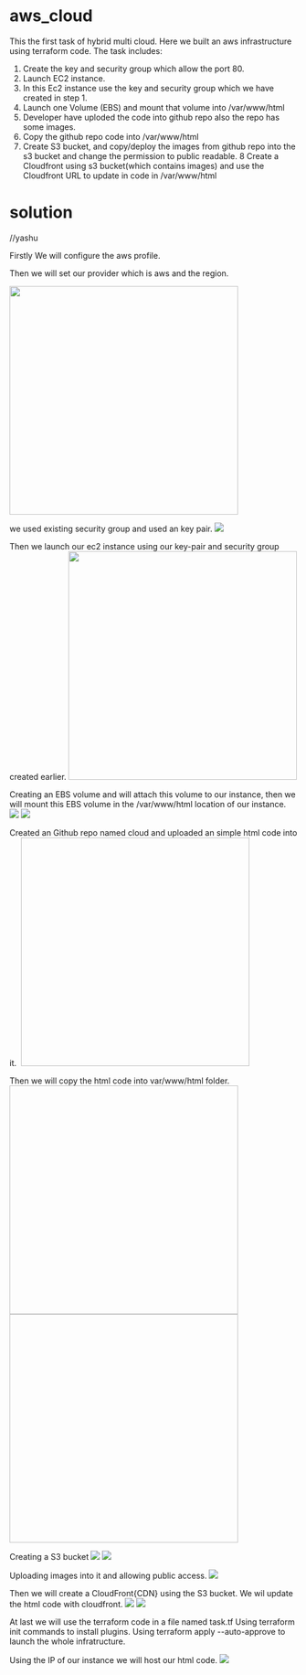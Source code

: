 # aws_cloud

This the first task of hybrid multi cloud.
Here we built an aws infrastructure using terraform code.
The task includes:

1. Create the key and security group which allow the port 80.
2. Launch EC2 instance.
3. In this Ec2 instance use the key and security group which we have created in step 1.
4. Launch one Volume (EBS) and mount that volume into /var/www/html
5. Developer have uploded the code into github repo also the repo has some images.
6. Copy the github repo code into /var/www/html
7. Create S3 bucket, and copy/deploy the images from github repo into the s3 bucket and change the permission to public readable.
8 Create a Cloudfront using s3 bucket(which contains images) and use the Cloudfront URL to  update in code in /var/www/html

# solution

//yashu

Firstly We will configure the aws profile.

Then we will set our provider which is aws and the region.

<img src="provider.png" width="400" height="400">






we used existing security group and used an key pair.
<img src="sgweb.png">




Then we launch our ec2 instance using our key-pair and security group created earlier.
<img src="instance.png" width="400" height="400">
<img src=" " >





Creating an EBS volume and will attach this volume to our instance, then we will mount this EBS volume in the /var/www/html location of our instance.
<img src="ebs.png">
<img src="webebs.png">

 



Created an Github repo named cloud and uploaded an simple html code into it.
<img src=" " > 
<img src=" " width="400" height="400">




Then we will copy the html code into var/www/html folder.
<img src=" " width="400" height="400">
<img src=" " width="400" height="400">





Creating a S3 bucket 
<img src="s3.png">
<img src="webs3">




Uploading images into it and allowing public access.
<img src="uploadimg.png">





Then we will create a CloudFront{CDN} using the S3 bucket. We wil update  the html code with cloudfront. 
<img src="cdn.png">
<img src="webcdn.png">




At last we will use the terraform code in a file named task.tf
Using terraform init commands to install plugins.
Using terraform apply --auto-approve to launch the whole infratructure.





Using the IP of our instance we will host our html code.
<img src="web.png">
